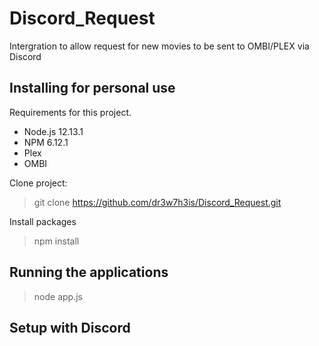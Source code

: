 # Discord_Request
Intergration to allow request for new movies to be sent to OMBI/PLEX via Discord

## Installing for personal use
Requirements for this project.
<ul>
<li>Node.js 12.13.1</li>
<li>NPM 6.12.1</li>
<li>Plex</li>
<li>OMBI</li>
</ul>

Clone project:
>git clone https://github.com/dr3w7h3is/Discord_Request.git

Install packages
>npm install

## Running the applications
>node app.js

## Setup with Discord
